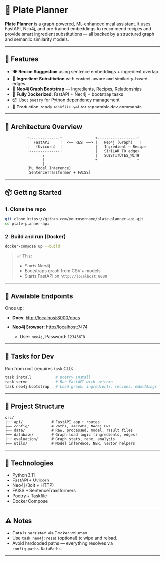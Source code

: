 # 🥗 Plate Planner

**Plate Planner** is a graph-powered, ML-enhanced meal assistant. It uses FastAPI, Neo4j, and pre-trained embeddings to recommend recipes and provide smart ingredient substitutions — all backed by a structured graph and semantic similarity models.

---

## 🚀 Features

* 🍽️ **Recipe Suggestion** using sentence embeddings + ingredient overlap
* 🔁 **Ingredient Substitution** with context-aware and similarity-based edges
* 🧠 **Neo4j Graph Bootstrap** — Ingredients, Recipes, Relationships
* 🧰 **Fully Dockerized**: FastAPI + Neo4j + bootstrap tasks
* 📦 Uses `poetry` for Python dependency management
* 🧪 Production-ready `Taskfile.yml` for repeatable dev commands

---

## 🧱 Architecture Overview

```
          +--------------+               +------------------+
          |  FastAPI     |  <—— REST ——> |   Neo4j (Graph)   |
          |   (Uvicorn)  |               |   Ingredient ↔ Recipe
          +--------------+               |   SIMILAR_TO edges
                 ↑                       |   SUBSTITUTES_WITH
                 |                       +------------------+
                 |
          [ML Model Inference]
          [SentenceTransformer + FAISS]
```

---

## 📦 Getting Started

### 1. Clone the repo

```bash
git clone https://github.com/yourusername/plate-planner-api.git
cd plate-planner-api
```

### 2. Build and run (Docker)

```bash
docker-compose up --build
```

> ✅ This:
>
> * Starts Neo4j
> * Bootstraps graph from CSV + models
> * Starts FastAPI on `http://localhost:8000`

---

## 🔢 Available Endpoints

Once up:

* **Docs**: [http://localhost:8000/docs](http://localhost:8000/docs)
* **Neo4j Browser**: [http://localhost:7474](http://localhost:7474)

  * User: `neo4j`, Password: `12345678`

---

## 🧪 Tasks for Dev

Run from root (requires `task` CLI):

```bash
task install           # poetry install
task serve             # Run FastAPI with uvicorn
task neo4j:bootstrap   # Load graph: ingredients, recipes, embeddings
```

---

## 📁 Project Structure

```
src/
├── api/             # FastAPI app + routes
├── config/          # Paths, secrets, Neo4j URI
├── data/            # Raw, processed, model, result files
├── database/        # Graph load logic (ingredients, edges)
├── evaluation/      # Graph stats, ranx, analysis
├── utils/           # Model inference, NER, vector helpers
```

---

## 🧠 Technologies

* Python 3.11
* FastAPI + Uvicorn
* Neo4j (Bolt + HTTP)
* FAISS + SentenceTransformers
* Poetry + Taskfile
* Docker Compose

---

## ⚠️ Notes

* Data is persisted via Docker volumes.
* Use `task neo4j:reset` (optional) to wipe and reload.
* Avoid hardcoded paths — everything resolves via `config.paths.DataPaths`.

---